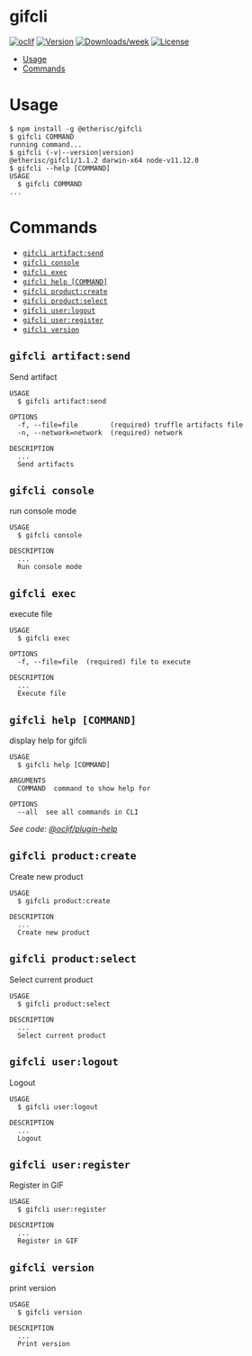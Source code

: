 gifcli
======



[![oclif](https://img.shields.io/badge/cli-oclif-brightgreen.svg)](https://oclif.io)
[![Version](https://img.shields.io/npm/v/gifcli.svg)](https://npmjs.org/package/@etherisc/gifcli)
[![Downloads/week](https://img.shields.io/npm/dw/gifcli.svg)](https://npmjs.org/package/@etherisc/gifcli)
[![License](https://img.shields.io/npm/l/gifcli.svg)](https://github.com/kandrianov/gifcli/blob/master/package.json)

<!-- toc -->
* [Usage](#usage)
* [Commands](#commands)
<!-- tocstop -->
# Usage
<!-- usage -->
```sh-session
$ npm install -g @etherisc/gifcli
$ gifcli COMMAND
running command...
$ gifcli (-v|--version|version)
@etherisc/gifcli/1.1.2 darwin-x64 node-v11.12.0
$ gifcli --help [COMMAND]
USAGE
  $ gifcli COMMAND
...
```
<!-- usagestop -->
# Commands
<!-- commands -->
* [`gifcli artifact:send`](#gifcli-artifactsend)
* [`gifcli console`](#gifcli-console)
* [`gifcli exec`](#gifcli-exec)
* [`gifcli help [COMMAND]`](#gifcli-help-command)
* [`gifcli product:create`](#gifcli-productcreate)
* [`gifcli product:select`](#gifcli-productselect)
* [`gifcli user:logout`](#gifcli-userlogout)
* [`gifcli user:register`](#gifcli-userregister)
* [`gifcli version`](#gifcli-version)

## `gifcli artifact:send`

Send artifact

```
USAGE
  $ gifcli artifact:send

OPTIONS
  -f, --file=file        (required) truffle artifacts file
  -n, --network=network  (required) network

DESCRIPTION
  ...
  Send artifacts
```

## `gifcli console`

run console mode

```
USAGE
  $ gifcli console

DESCRIPTION
  ...
  Run console mode
```

## `gifcli exec`

execute file

```
USAGE
  $ gifcli exec

OPTIONS
  -f, --file=file  (required) file to execute

DESCRIPTION
  ...
  Execute file
```

## `gifcli help [COMMAND]`

display help for gifcli

```
USAGE
  $ gifcli help [COMMAND]

ARGUMENTS
  COMMAND  command to show help for

OPTIONS
  --all  see all commands in CLI
```

_See code: [@oclif/plugin-help](https://github.com/oclif/plugin-help/blob/v2.1.6/src/commands/help.ts)_

## `gifcli product:create`

Create new product

```
USAGE
  $ gifcli product:create

DESCRIPTION
  ...
  Create new product
```

## `gifcli product:select`

Select current product

```
USAGE
  $ gifcli product:select

DESCRIPTION
  ...
  Select current product
```

## `gifcli user:logout`

Logout

```
USAGE
  $ gifcli user:logout

DESCRIPTION
  ...
  Logout
```

## `gifcli user:register`

Register in GIF

```
USAGE
  $ gifcli user:register

DESCRIPTION
  ...
  Register in GIF
```

## `gifcli version`

print version

```
USAGE
  $ gifcli version

DESCRIPTION
  ...
  Print version
```
<!-- commandsstop -->
